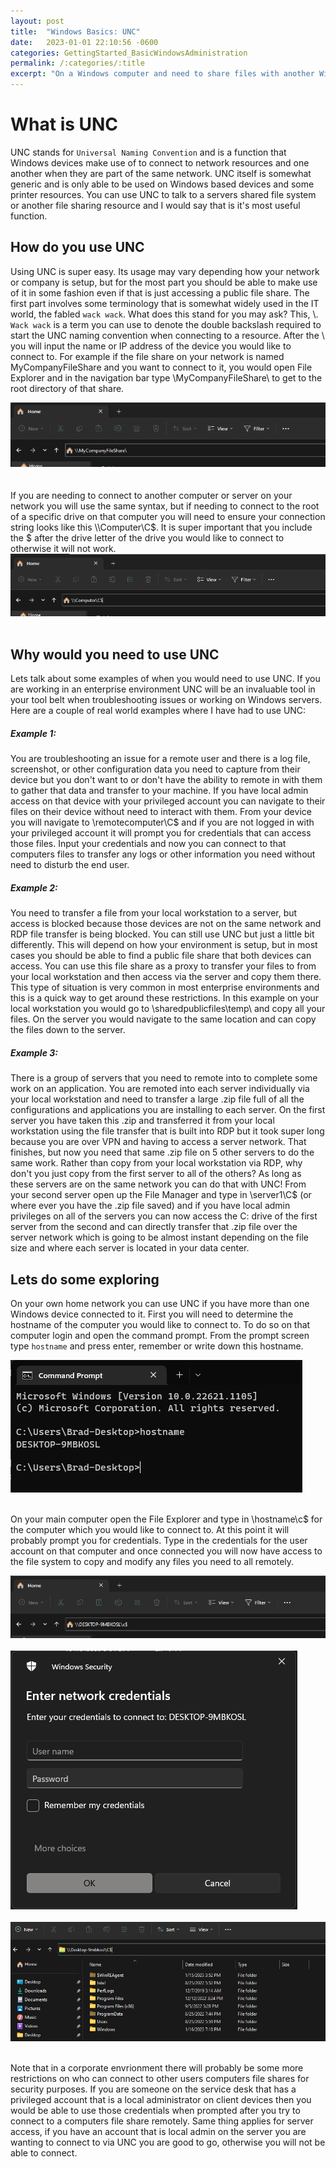 ```yaml
---
layout: post
title:  "Windows Basics: UNC"
date:   2023-01-01 22:10:56 -0600
categories: GettingStarted_BasicWindowsAdministration
permalink: /:categories/:title
excerpt: "On a Windows computer and need to share files with another Windows computer on the same network quickly and easily? UNC will become your best friend"
---
```



# What is UNC
UNC stands for `Universal Naming Convention` and is a function that Windows devices make use of to connect to network resources and one another when they are part of the same network. UNC itself is somewhat generic and is only able to be used on Windows based devices and some printer resources. You can use UNC to talk to a servers shared file system or another file sharing resource and I would say that is it's most useful function.

## How do you use UNC
Using UNC is super easy. Its usage may vary depending how your network or company is setup, but for the most part you should be able to make use of it in some fashion even if that is just accessing a public file share. 
The first part involves some terminology that is somewhat widely used in the IT world, the fabled `wack wack`. What does this stand for you may ask? This, \\. `Wack wack` is a term you can use to denote the double backslash required to start the UNC naming convention when connecting to a resource. After the \\ you will input the name or IP address of the device you would like to connect to. For example if the file share on your network is named MyCompanyFileShare and you want to connect to it, you would open File Explorer and in the navigation bar type \\MyCompanyFileShare\ to get to the root directory of that share.

<div style=img><img src="/assets/mycompanyfileshare.png"></div>

<br>
<br>
If you are needing to connect to another computer or server on your network you will use the same syntax, but if needing to connect to the root of a specific drive on that computer you will need to ensure your connection string looks like this \\Computer\C$. It is super important that you include the $ after the drive letter of the drive you would like to connect to otherwise it will not work.

<div style=img><img src="/assets/computerunc.png"></div>

<br>

## Why would you need to use UNC
Lets talk about some examples of when you would need to use UNC. If you are working in an enterprise environment UNC will be an invaluable tool in your tool belt when troubleshooting issues or working on Windows servers. Here are a couple of real world examples where I have had to use UNC:


##### Example 1: 
You are troubleshooting an issue for a remote user and there is a log file, screenshot, or other configuration data you need to capture from their device but you don't want to or don't have the ability to remote in with them to gather that data and transfer to your machine. If you have local admin access on that device with your privileged account you can navigate to their files on their device without need to interact with them. From your device you will navigate to \\remotecomputer\C$ and if you are not logged in with your privileged account it will prompt you for credentials that can access those files. Input your credentials and now you can connect to that computers files to transfer any logs or other information you need without need to disturb the end user.

##### Example 2: 
You need to transfer a file from your local workstation to a server, but access is blocked because those devices are not on the same network and RDP file transfer is being blocked. You can still use UNC but just a little bit differently. This will depend on how your environment is setup, but in most cases you should be able to find a public file share that both devices can access. You can use this file share as a proxy to transfer your files to from your local workstation and then access via the server and copy them there. This type of situation is very common in most enterprise environments and this is a quick way to get around these restrictions. In this example on your local workstation you would go to \\sharedpublicfiles\temp\ and copy all your files. On the server you would navigate to the same location and can copy the files down to the server.

##### Example 3: 
There is a group of servers that you need to remote into to complete some work on an application. You are remoted into each server individually via your local workstation and need to transfer a large .zip file full of all the configurations and applications you are installing to each server. On the first server you have taken this .zip and transferred it from your local workstation using the file transfer that is built into RDP but it took super long because you are over VPN and having to access a server network. That finishes, but now you need that same .zip file on 5 other servers to do the same work. Rather than copy from your local workstation via RDP, why don't you just copy from the first server to all of the others? As long as these servers are on the same network you can do that with UNC! From your second server open up the File Manager and type in \\server1\C$ (or where ever you have the .zip file saved) and if you have local admin privileges on all of the servers you can now access the C: drive of the first server from the second and can directly transfer that .zip file over the server network which is going to be almost instant depending on the file size and where each server is located in your data center.


## Lets do some exploring
On your own home network you can use UNC if you have more than one Windows device connected to it. First you will need to determine the hostname of the computer you would like to connect to. To do so on that computer login and open the command prompt. From the prompt screen type `hostname` and press enter, remember or write down this hostname.

<div style=img><img src="/assets/hostname.png"></div>
<br>

On your main computer open the File Explorer and type in \\hostname\c$ for the computer which you would like to connect to. At this point it will probably prompt you for credentials. Type in the credentials for the user account on that computer and once connected you will now have access to the file system to copy and modify any files you need to all remotely.

<div style=img><img src="/assets/hostnamepcconnect.png"></div>
<br>

<div style=img><img src="/assets/unccreds.png"></div>
<br>

<div style=img><img src="/assets/uncconnection.png"></div>
<br>

Note that in a corporate envrionment there will probably be some more restrictions on who can connect to other users computers file shares for security purposes. If you are someone on the service desk that has a privileged account that is a local administrator on client devices then you would be able to use those credentials when prompted after you try to connect to a computers file share remotely. Same thing applies for server access, if you have an account that is local admin on the server you are wanting to connect to via UNC you are good to go, otherwise you will not be able to connect. 



